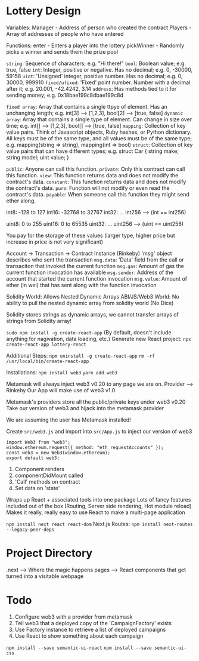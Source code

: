 <!-- Lottery Contract -->
# Lottery Design
Variables:
Manager - Address of person who created the contract
Players - Array of addresses of people who have entered

Functions:
enter - Enters a player into the lottery
pickWinner - Randomly picks a winner and sends them the prize pool

<!-- Basic Solidity Types -->
`string`: Sequence of characters; e.g. "Hi there!"
`bool`: Boolean value; e.g. true, false
`int`: Integer, positive or negative. Has no decimal; e.g. 0, -30000, 59158
`uint`: 'Unsigned' integer, positive number. Has no decimal; e.g. 0, 30000, 999910
`fixed/ufixed`: 'Fixed' point number. Number with a decimal after it; e.g. 20.001, -42.4242, 3.14
`address`: Has methods tied to it for sending money; e.g. 0x18bae199c8dbae199c8d

<!-- Reference Types -->
`fixed array`: Array that contains a single ttpye of element. Has an unchanging length; e.g. int[3] --> [1,2,3], bool[2] --> [true, false]
`dynamic array`: Array that contains a single type of element. Can change in size over time; e.g. int[] --> [1,2,3], bool[] --> [true, false]
`mapping`: Collection of key value pairs. Think of Javascript objects, Ruby hashes, or Python dictionary. All keys must be of the same type, and all values must be of the same type; e.g. mapping(string => string), mapping(int => bool)
`struct`: Collection of key value pairs that can have different types; e.g. struct Car { string make; string model; uint value; }

<!-- Function Types -->
`public`: Anyone can call this function.
`private`: Only this contract can call this function.
`view`: This function returns data and does not modify the contract's data.
`constant`: This function returns data and does not modify the contract's data.
`pure`: Function will not modify or even read the contract's data.
`payable`: When someone call this function they might send ether along.

<!-- Integer Ranges -->
int8: -128 to 127
int16: -32768 to 32767
int32: ...
int256 --> (int == int256)

uint8: 0 to 255
uint16: 0 to 65535
uint32: ...
uint256 --> (uint == uint256)

You pay for the storage of these values (larger type, higher price but increase in price is not very significant)

<!-- Message Global Variable -->
Account -> Transaction -> Contract Instance (Rinkeby)
'msg' object describes who sent the transaction
`msg.data`: 'Data' field from the call or transaciton that invoked the current function
`msg.gas`: Amount of gas the current function invocation has available
`msg.sender`: Address of the account that started the current function invocation
`msg.value`: Amount of ether (in wei) that has sent along with the function invocation


<!-- Big Solidity Gotcha -->
Solidity World: Allows Nested Dynamic Arrays
ABI/JS/Web3 World: No ability to pull the nested dynamic array from solidity world (No Dice)

Solidity stores strings as dynamic arrays, we cannot transfer arrays of strings from Solidity array!

<!-- Simple React App -->
`sudo npm install -g create-react-app` (By default, doesn't include anything for nagivation, data loading, etc.)
Generate new React project: `npx create-react-app lottery-react`

Additional Steps:
`npm uninstall -g create-react-app`
`rm -rf /usr/local/bin/create-react-app`

Installations:
`npm install web3`
`yarn add web3`

Metamask will always inject web3 v0.20 to any page we are on. Provider --> Rinkeby
Our App will make use of web3 v1.0

Metamask's providers store all the public/private keys under web3 v0.20
Take our version of web3 and hijack into the metamask provider

We are assuming the user has Metamask installed!

Create `src/web3.js` and import into `src/App.js` to inject our version of web3


```
import Web3 from "web3";
window.ethereum.request({ method: "eth_requestAccounts" });
const web3 = new Web3(window.ethereum);
export default web3;
```

<!-- React life cycle -->
1. Component renders
2. componentDidMount called
3. 'Call' methods on contract
4. Set data on 'state'

<!-- Next.js -->
Wraps up React + associated tools into one package
Lots of fancy features included out of the box (Routing, Server side rendering, Hot module reload)
Makes it really, really easy to use React to make a multi-page application

`npm install next react react-dom`
Next.js Routes: `npm install next-routes --legacy-peer-deps`

# Project Directory
.next --> Where the magic happens
pages --> React components that get turned into a visitable webpage

# Todo
1. Configure web3 with a provider from metamask
2. Tell web3 that a deployed copy of the 'CampaignFactory' exists
3. Use Factory instance to retrieve a list of deployed campaigns
4. Use React to show something about each campaign

<!-- Styling Toolkit for React -->
`npm install --save semantic-ui-react`
`npm install --save semantic-ui-css`
